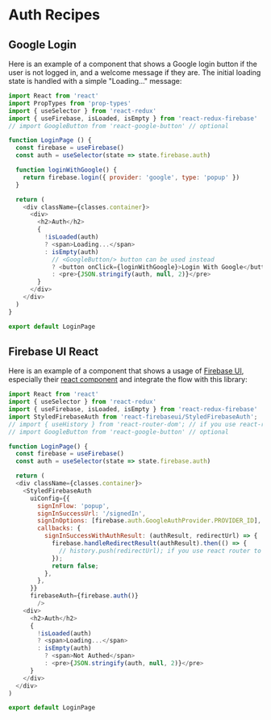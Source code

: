 # Auth Recipes

## Google Login

Here is an example of a component that shows a Google login button if the user is not logged in, and a welcome message if they are. The initial loading state is handled with a simple "Loading..." message:

```js
import React from 'react'
import PropTypes from 'prop-types'
import { useSelector } from 'react-redux'
import { useFirebase, isLoaded, isEmpty } from 'react-redux-firebase'
// import GoogleButton from 'react-google-button' // optional

function LoginPage () {
  const firebase = useFirebase()
  const auth = useSelector(state => state.firebase.auth)

  function loginWithGoogle() {
    return firebase.login({ provider: 'google', type: 'popup' })
  }

  return (
    <div className={classes.container}>
      <div>
        <h2>Auth</h2>
        {
          !isLoaded(auth)
          ? <span>Loading...</span>
          : isEmpty(auth)
            // <GoogleButton/> button can be used instead
            ? <button onClick={loginWithGoogle}>Login With Google</button>
            : <pre>{JSON.stringify(auth, null, 2)}</pre>
        }
      </div>
    </div>
  )
}

export default LoginPage
```

## Firebase UI React

Here is an example of a component that shows a usage of [Firebase UI](https://firebase.google.com/docs/auth/web/firebaseui), especially their [react component](https://github.com/firebase/firebaseui-web-react) and integrate the flow with this library:

```js
import React from 'react'
import { useSelector } from 'react-redux'
import { useFirebase, isLoaded, isEmpty } from 'react-redux-firebase'
import StyledFirebaseAuth from 'react-firebaseui/StyledFirebaseAuth';
// import { useHistory } from 'react-router-dom'; // if you use react-router
// import GoogleButton from 'react-google-button' // optional

function LoginPage() {
  const firebase = useFirebase()
  const auth = useSelector(state => state.firebase.auth)

  return (
  <div className={classes.container}>
    <StyledFirebaseAuth
      uiConfig={{
        signInFlow: 'popup',
        signInSuccessUrl: '/signedIn',
        signInOptions: [firebase.auth.GoogleAuthProvider.PROVIDER_ID],
        callbacks: {
          signInSuccessWithAuthResult: (authResult, redirectUrl) => {
            firebase.handleRedirectResult(authResult).then(() => {
              // history.push(redirectUrl); if you use react router to redirect
            });
            return false;
          },
        },
      }}
      firebaseAuth={firebase.auth()}
        />
    <div>
      <h2>Auth</h2>
      {
        !isLoaded(auth)
        ? <span>Loading...</span>
        : isEmpty(auth)
          ? <span>Not Authed</span>
          : <pre>{JSON.stringify(auth, null, 2)}</pre>
      }
    </div>
  </div>
)

export default LoginPage
```
